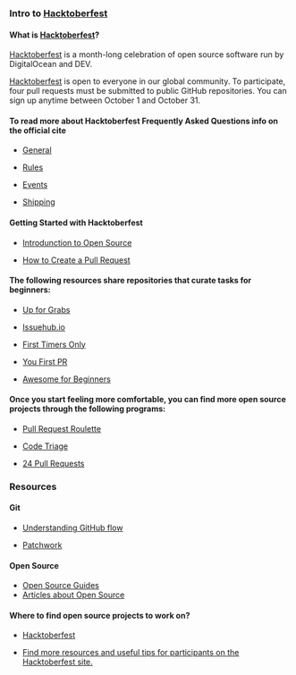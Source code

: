 ### Intro to [Hacktoberfest](https://hacktoberfest.digitalocean.com)


#### What is [Hacktoberfest](https://hacktoberfest.digitalocean.com)?

[Hacktoberfest](https://hacktoberfest.digitalocean.com) is a month-long celebration of open source software run by DigitalOcean and DEV.

[Hacktoberfest](https://hacktoberfest.digitalocean.com) is open to everyone in our global community.
To participate, four pull requests must be submitted to public GitHub repositories.
You can sign up anytime between October 1 and October 31.


#### To read more about Hacktoberfest Frequently Asked Questions info on the official cite

* [General](https://hacktoberfest.digitalocean.com/faq#general)

* [Rules](https://hacktoberfest.digitalocean.com/faq#rules)

* [Events](https://hacktoberfest.digitalocean.com/faq#events)

* [Shipping](https://hacktoberfest.digitalocean.com/faq#shipping)


#### Getting Started with Hacktoberfest

* [Introdunction to Open Source](https://www.digitalocean.com/community/tutorial_series/an-introduction-to-open-source)

* [How to Create a Pull Request](https://www.digitalocean.com/community/tutorials/how-to-create-a-pull-request-on-github)


#### The following resources share repositories that curate tasks for beginners:

* [Up for Grabs](https://up-for-grabs.net/#/)

* [Issuehub.io](http://issuehub.io/)

* [First Timers Only](https://www.firsttimersonly.com/)

* [You First PR](https://yourfirstpr.github.io/)

* [Awesome for Beginners](https://github.com/mungell/awesome-for-beginners)


#### Once you start feeling more comfortable, you can find more open source projects through the following programs:

* [Pull Request Roulette](http://www.pullrequestroulette.com/)

* [Code Triage](https://www.codetriage.com)

* [24 Pull Requests](https://24pullrequests.com)


### Resources

#### Git

* [Understanding GitHub flow](https://guides.github.com/introduction/flow/)

* [Patchwork](https://guides.github.com/introduction/flow/)

#### Open Source

* [Open Source Guides](https://opensource.guide/)
* [Articles about Open Source](https://dev.to/t/opensource)

#### Where to find open source projects to work on?

* [Hacktoberfest](https://help.github.com/en/articles/finding-open-source-projects-on-github)

* [Find more resources and useful tips for participants on the Hacktoberfest site.](https://hacktoberfest.digitalocean.com/#projects)




